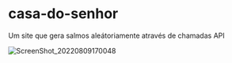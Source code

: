 # casa-do-senhor
Um site que gera salmos aleátoriamente através de chamadas API


![ScreenShot_20220809170048](https://user-images.githubusercontent.com/52057929/183770881-f4be3b95-3e3b-4f5a-a5bf-0ad5d80d5c57.jpeg)
